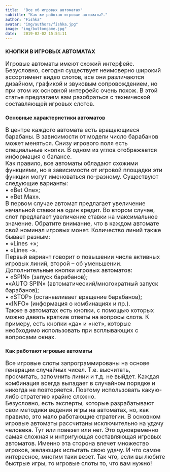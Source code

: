 ```yaml
---
title:  "Все об игровых автоматах"
subtitle: "Как же работаю игровые автоматы?."
author: "Fishka"
avatar: "img/authors/fishka.jpg"
image: "img/buttongame.jpg"
date:   2019-02-02 15:54:11
---
```


### КНОПКИ В ИГРОВЫХ АВТОМАТАХ

<p style="font-size: 18px;">Игровые автоматы имеют схожий интерфейс. Безусловно, сегодня существует неимоверно широкий ассортимент видео слотов, все они различаются дизайном, графикой и звуковым сопровождением, но при этом их основной интерфейс очень похож. В этой статье предлагаем вам разобраться с технической составляющей игровых слотов.
</p>

### Основные характеристики автоматов

<p style="font-size: 18px;">В центре каждого автомата есть вращающиеся барабаны. В зависимости от модели число барабанов может меняться. Снизу игрового поля есть специальные кнопки. В одном из углов отображается информация о балансе. 
<br>Как правило, все автоматы обладают схожими функциями, но в зависимости от игровой площадки эти функции могут именоваться по-разному. Существуют следующие варианты:
<br>• «Bet One»;
<br>• «Bet Max».
<br>В первом случае автомат предлагает увеличение начальной ставки на один кредит. Во втором случае, слот предлагает увеличение ставки на максимальное значение. Обратите внимание, что в каждом автомате свой номинал игровых монет. Количество линий также бывает разным:
<br>• «Lines +»;
<br>• «Lines -».
<br>Первый вариант говорит о повышении числа активных игровых линий, второй – об уменьшении. 
<br>Дополнительные кнопки игровых автоматов:
<br>• «SPIN» (запуск барабанов);
<br>•«AUTO SPIN» (автоматический/многократный запуск барабанов);
<br>• «STOP» (останавливает вращение барабанов);
<br>•«INFO» (информация о комбинациях и пр.).
<br>Также в автоматах есть кнопки, с помощью которых можно давать краткие ответы на вопросы слота. К примеру, есть кнопки «да» и «нет», которые необходимо использовать при всплывающих с вопросами окнах. 
</p>

### Как работают игровые автоматы

<p style="font-size: 18px;">Все игровые слоты запрограммированы на основе генерации случайных чисел. Т.е. высчитать, просчитать, запомнить линии и т.д. не выйдет. Каждая комбинация всегда выпадает в случайном порядке и никогда не повторяется. Поэтому использовать какую-либо стратегию крайне сложно.
<br>Безусловно, есть эксперты, которые разрабатывают свои методики ведения игры на автоматах, но, как правило, это мало работающие стратегии. В основном игровые автоматы рассчитаны исключительно на удачу человека. Тут или повезет или нет. Это одновременно самая сложная и интригующая составляющая игровых автоматов. Именно эта сторона влечет множество игроков, желающих испытать свою удачу. И что самое интересное, многим таки везет. Так что, если вы любите быстрые игры, то игровые слоты то, что вам нужно!
</p>